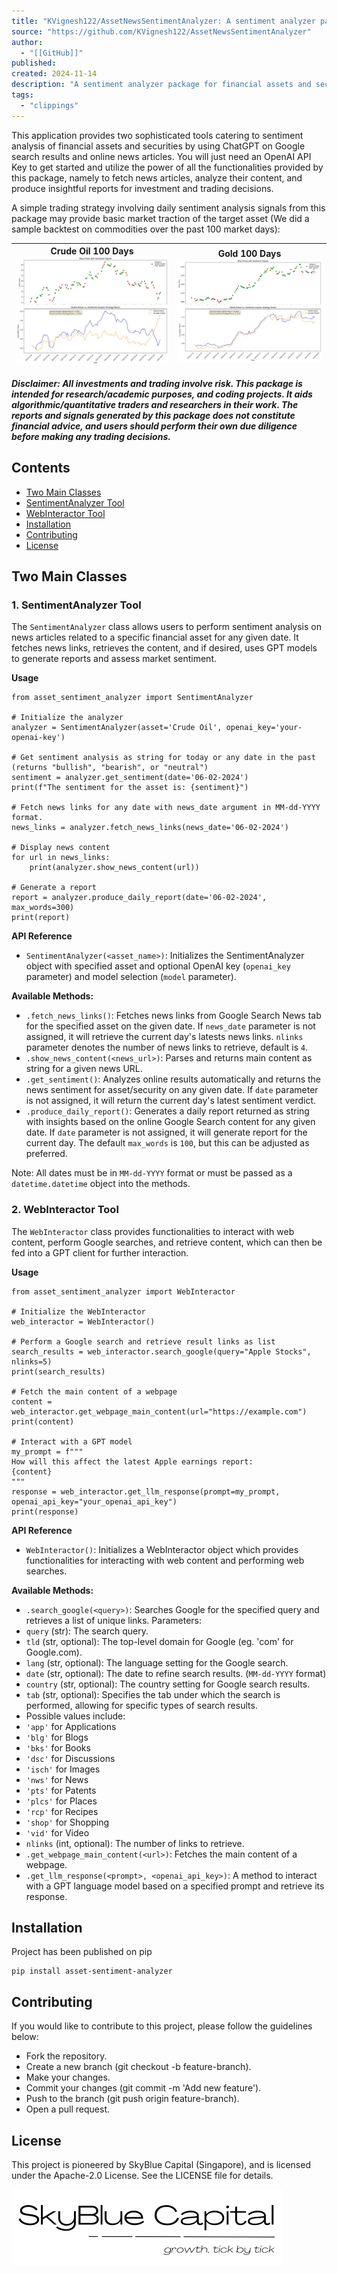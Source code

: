```yaml
---
title: "KVignesh122/AssetNewsSentimentAnalyzer: A sentiment analyzer package for financial assets and securities utilizing GPT models."
source: "https://github.com/KVignesh122/AssetNewsSentimentAnalyzer"
author:
  - "[[GitHub]]"
published:
created: 2024-11-14
description: "A sentiment analyzer package for financial assets and securities utilizing GPT models. - KVignesh122/AssetNewsSentimentAnalyzer"
tags:
  - "clippings"
---
```

This application provides two sophisticated tools catering to sentiment analysis of financial assets and securities by using ChatGPT on Google search results and online news articles. You will just need an OpenAI API Key to get started and utilize the power of all the functionalities provided by this package, namely to fetch news articles, analyze their content, and produce insightful reports for investment and trading decisions.

A simple trading strategy involving daily sentiment analysis signals from this package may provide basic market traction of the target asset (We did a sample backtest on commodities over the past 100 market days):

| **Crude Oil 100 Days**   [![Crude Oil Sample](https://github.com/KVignesh122/AssetNewsSentimentAnalyzer/raw/main/images/Crude%20Oil.jpg)](https://github.com/KVignesh122/AssetNewsSentimentAnalyzer/blob/main/images/Crude%20Oil.jpg) | **Gold 100 Days**   [![Gold Sample](https://github.com/KVignesh122/AssetNewsSentimentAnalyzer/raw/main/images/Gold.jpg)](https://github.com/KVignesh122/AssetNewsSentimentAnalyzer/blob/main/images/Gold.jpg) |
| --- | --- |

***Disclaimer: All investments and trading involve risk. This package is intended for research/academic purposes, and coding projects. It aids algorithmic/quantitative traders and researchers in their work. The reports and signals generated by this package does not constitute financial advice, and users should perform their own due diligence before making any trading decisions.***

## Contents

- [Two Main Classes](https://github.com/KVignesh122/#two-main-classes)
- [SentimentAnalyzer Tool](https://github.com/KVignesh122/#1-sentimentanalyzer-tool)
- [WebInteractor Tool](https://github.com/KVignesh122/#2-webinteractor-tool)
- [Installation](https://github.com/KVignesh122/#installation)
- [Contributing](https://github.com/KVignesh122/#contributing)
- [License](https://github.com/KVignesh122/#license)

## Two Main Classes

### 1\. SentimentAnalyzer Tool

The `SentimentAnalyzer` class allows users to perform sentiment analysis on news articles related to a specific financial asset for any given date. It fetches news links, retrieves the content, and if desired, uses GPT models to generate reports and assess market sentiment.

**Usage**

```
from asset_sentiment_analyzer import SentimentAnalyzer

# Initialize the analyzer
analyzer = SentimentAnalyzer(asset='Crude Oil', openai_key='your-openai-key')

# Get sentiment analysis as string for today or any date in the past (returns "bullish", "bearish", or "neutral")
sentiment = analyzer.get_sentiment(date='06-02-2024')
print(f"The sentiment for the asset is: {sentiment}")

# Fetch news links for any date with news_date argument in MM-dd-YYYY format.
news_links = analyzer.fetch_news_links(news_date='06-02-2024')

# Display news content
for url in news_links:
    print(analyzer.show_news_content(url))

# Generate a report
report = analyzer.produce_daily_report(date='06-02-2024', max_words=300)
print(report)
```

**API Reference**

- `SentimentAnalyzer(<asset_name>)`: Initializes the SentimentAnalyzer object with specified asset and optional OpenAI key (`openai_key` parameter) and model selection (`model` parameter).

**Available Methods:**

- `.fetch_news_links()`: Fetches news links from Google Search News tab for the specified asset on the given date. If `news_date` parameter is not assigned, it will retrieve the current day's latests news links. `nlinks` parameter denotes the number of news links to retrieve, default is `4`.
- `.show_news_content(<news_url>)`: Parses and returns main content as string for a given news URL.
- `.get_sentiment()`: Analyzes online results automatically and returns the news sentiment for asset/security on any given date. If `date` parameter is not assigned, it will return the current day's latest sentiment verdict.
- `.produce_daily_report()`: Generates a daily report returned as string with insights based on the online Google Search content for any given date. If `date` parameter is not assigned, it will generate report for the current day. The default `max_words` is `100`, but this can be adjusted as preferred.

Note: All dates must be in `MM-dd-YYYY` format or must be passed as a `datetime.datetime` object into the methods.

### 2\. WebInteractor Tool

The `WebInteractor` class provides functionalities to interact with web content, perform Google searches, and retrieve content, which can then be fed into a GPT client for further interaction.

**Usage**

```
from asset_sentiment_analyzer import WebInteractor

# Initialize the WebInteractor
web_interactor = WebInteractor()

# Perform a Google search and retrieve result links as list
search_results = web_interactor.search_google(query="Apple Stocks", nlinks=5)
print(search_results)

# Fetch the main content of a webpage
content = web_interactor.get_webpage_main_content(url="https://example.com")
print(content)

# Interact with a GPT model
my_prompt = f"""
How will this affect the latest Apple earnings report:
{content}
"""
response = web_interactor.get_llm_response(prompt=my_prompt, openai_api_key="your_openai_api_key")
print(response)
```

**API Reference**

- `WebInteractor()`: Initializes a WebInteractor object which provides functionalities for interacting with web content and performing web searches.

**Available Methods:**

- `.search_google(<query>)`: Searches Google for the specified query and retrieves a list of unique links. Parameters:
- `query` (str): The search query.
- `tld` (str, optional): The top-level domain for Google (eg. 'com' for Google.com).
- `lang` (str, optional): The language setting for the Google search.
- `date` (str, optional): The date to refine search results. (`MM-dd-YYYY` format)
- `country` (str, optional): The country setting for Google search results.
- `tab` (str, optional): Specifies the tab under which the search is performed, allowing for specific types of search results.
- Possible values include:
- `'app'` for Applications
- `'blg'` for Blogs
- `'bks'` for Books
- `'dsc'` for Discussions
- `'isch'` for Images
- `'nws'` for News
- `'pts'` for Patents
- `'plcs'` for Places
- `'rcp'` for Recipes
- `'shop'` for Shopping
- `'vid'` for Video
- `nlinks` (int, optional): The number of links to retrieve.
- `.get_webpage_main_content(<url>)`: Fetches the main content of a webpage.
- `.get_llm_response(<prompt>, <openai_api_key>)`: A method to interact with a GPT language model based on a specified prompt and retrieve its response.

## Installation

Project has been published on pip

```
pip install asset-sentiment-analyzer
```

## Contributing

If you would like to contribute to this project, please follow the guidelines below:

- Fork the repository.
- Create a new branch (git checkout -b feature-branch).
- Make your changes.
- Commit your changes (git commit -m 'Add new feature').
- Push to the branch (git push origin feature-branch).
- Open a pull request.

## License

This project is pioneered by SkyBlue Capital (Singapore), and is licensed under the Apache-2.0 License. See the LICENSE file for details.

[![SBC Logo](https://github.com/KVignesh122/AssetNewsSentimentAnalyzer/raw/main/images/HBlack.png)](https://github.com/KVignesh122/AssetNewsSentimentAnalyzer/blob/main/images/HBlack.png)